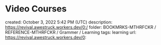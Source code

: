 # Video Courses

created: October 3, 2022 5:42 PM (UTC)
description: https://revival.awestruck.workers.dev/0:/
folder: BOOKMRKS-MTHRFCKR / REFERENCE-MTHRFCKR / Grammer / Learning
tags: learning
url: https://revival.awestruck.workers.dev/0: